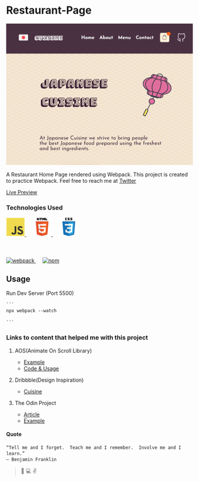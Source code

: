 # Restaurant-Page

![This is an image](https://raw.githubusercontent.com/hmjatt/hmjatt.github.io/master/images/Restaurant-Page-1.png)



A Restaurant Home Page rendered using Webpack. This project is created to practice Webpack. Feel free to reach me at [Twitter](https://twitter.com/hmjatt/)



[Live Preview](https://hmjatt.github.io/Restaurant-Page/)



### Technologies Used

<a href="https://developer.mozilla.org/en-US/docs/Web/JavaScript" target="_blank" rel="noreferrer"> <img src="https://raw.githubusercontent.com/devicons/devicon/master/icons/javascript/javascript-original.svg" alt="javascript" width="50" height="50"/> </a>  &emsp;   <a href="https://www.w3.org/html/" target="_blank" rel="noreferrer"> <img src="https://raw.githubusercontent.com/devicons/devicon/master/icons/html5/html5-original-wordmark.svg" alt="html5" width="50" height="50"/> </a>  &emsp;   <a href="https://www.w3schools.com/css/" target="_blank" rel="noreferrer"> <img src="https://raw.githubusercontent.com/devicons/devicon/master/icons/css3/css3-original-wordmark.svg" alt="css3" width="50" height="50"/> </a>



<a href="https://webpack.js.org/" target="_blank" rel="noreferrer"> <img style="margin-top:40px;" src="https://raw.githubusercontent.com/webpack/media/master/logo/logo-on-dark-bg.svg" alt="webpack" width="180" height="100"/> </a>  &emsp;   <a href="https://www.npmjs.com/" target="_blank" rel="noreferrer"> <img style="margin-top:20px;" src="https://raw.githubusercontent.com/npm/logos/master/npm%20logo/npm-logo-red.svg" alt="npm" width="120" height="70"/> </a>



## Usage

Run Dev Server (Port 5500)

    ```
    npx webpack --watch

    ```


### Links to content that helped me with this project

1. AOS(Animate On Scroll Library)
    - [Example](https://michalsnik.github.io/aos/)
    - [Code & Usage](https://github.com/michalsnik/aos) 

2. Dribbble(Design Inspiration)
    - [Cuisine](https://dribbble.com/shots/17027818-Cuisine-Redesign-for-Asian-Restaurant)

3. The Odin Project
    - [Article](https://www.theodinproject.com/lessons/node-path-javascript-restaurant-page)
    - [Example](https://eckben.github.io/bearysBreakfastBar/)



#### Quote

    “Tell me and I forget.  Teach me and I remember.  Involve me and I learn.”
    — Benjamin Franklin
>  	
> :wave: :computer:	:v: